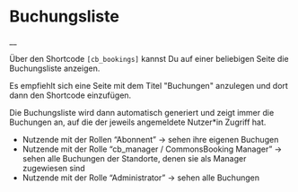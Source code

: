 #  Buchungsliste

__

Über den Shortcode `[cb_bookings]` kannst Du auf einer beliebigen Seite die
Buchungsliste anzeigen.

Es empfiehlt sich eine Seite mit dem Titel "Buchungen" anzulegen und dort dann
den Shortcode einzufügen.

Die Buchungsliste wird dann automatisch generiert und zeigt immer die
Buchungen an, auf die der jeweils angemeldete Nutzer*in Zugriff hat.

  * Nutzende mit der Rollen “Abonnent” -> sehen ihre eigenen Buchugen 
  * Nutzende mit der Rolle “cb_manager / CommonsBooking Manager” -> sehen alle Buchungen der Standorte, denen sie als Manager zugewiesen sind 
  * Nutzende mit der Rolle “Administrator” -> sehen alle Buchungen 

